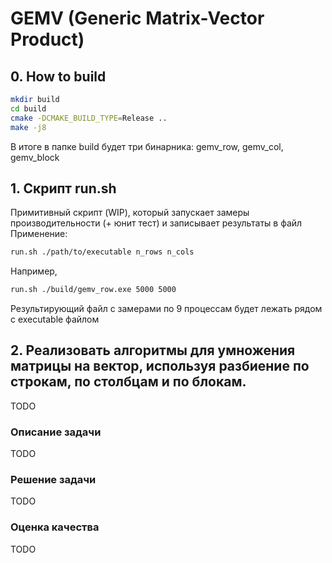 # GEMV (Generic Matrix-Vector Product)

## 0. How to build
```bash
mkdir build
cd build
cmake -DCMAKE_BUILD_TYPE=Release ..
make -j8
```

В итоге в папке build будет три бинарника: gemv_row, gemv_col, gemv_block

## 1. Скрипт run.sh
Примитивный скрипт (WIP), который запускает замеры производительности (+ юнит тест) и записывает результаты в файл
Применение:
```bash
run.sh ./path/to/executable n_rows n_cols
```

Например,
```bash
run.sh ./build/gemv_row.exe 5000 5000
```

Результирующий файл с замерами по 9 процессам будет лежать рядом с executable файлом

## 2. Реализовать алгоритмы для умножения матрицы на вектор, используя разбиение по строкам, по столбцам и по блокам.
TODO

### Описание задачи

TODO

### Решение задачи

TODO

### Оценка качества

TODO
